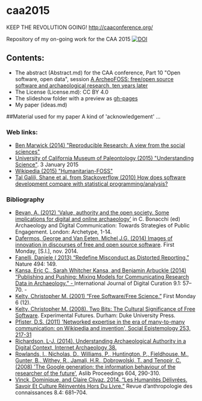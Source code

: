 caa2015
=======

KEEP THE REVOLUTION GOING! http://caaconference.org/


Repository of my on-going work for the CAA 2015 [![DOI](https://zenodo.org/badge/doi/10.5281/zenodo.12795.png)](http://dx.doi.org/10.5281/zenodo.12795)

## Contents:

  - The abstract (Abstract.md) for the CAA conference, Part 10 "Open software, open data", session [A ArcheoFOSS: free/open source software and archaeological research, ten years later](http://caaconference.org/program/sessions/10a/)
  - The License (License.md): CC BY 4.0
  - The slideshow folder with a preview as [gh-pages](http://nehemie.github.io/caa2015/ASCE.html)
  - My paper (ideas.md)


##Material used for my paper
A kind of 'acknowledgement' ...

### Web links:
 - [Ben Marwick (2014) "Reproducible Research: A view from the social sciences"](http://benmarwick.github.io/UW-eScience-reproducibility-social-sciences/)
 - [University of California Museum of Paleontology (2015) "Understanding Science"](http://www.understandingscience.org). 3 January 2015
 - [Wikipedia (2015) "Humanitarian-FOSS"](http://en.wikipedia.org/wiki/Humanitarian-FOSS)
 - [Tal Galili, Shane et al. from Stackoverflow (2010) How does software development compare with statistical programming/analysis?](http://stackoverflow.com/a/2296109/2759357)


### Bibliography
  - [Bevan, A. (2012) 'Value, authority and the open society. Some implications for digital and online archaeology'](http://discovery.ucl.ac.uk/1328917/) in C. Bonacchi (ed) Archaeology and Digital Communication: Towards Strategies of Public Engagement. London: Archetype, 1-14.
  - [Dafermos, George and Van Eeten, Michel J.G. (2014) Images of innovation in discourses of free and open source software](http://dx.doi:10.5210/fm.v19i12.4210). First Monday, [S.l.], nov. 2014.
  - [Fanelli, Daniele ( 2013) “Redefine Misconduct as Distorted Reporting.”](http://dx.doi.org/10.1038/494149a) Nature 494: 149.
  - [Kansa, Eric C., Sarah Whitcher Kansa, and Benjamin Arbuckle (2014) “Publishing and Pushing: Mixing Models for Communicating Research Data in Archaeology.”  - ](http://dx.doi.org/10.2218/ijdc.v9i1.301) International Journal of Digital Curation 9.1: 57–70.  - 
  - [Kelty, Christopher M. (2001) “Free Software/Free Science.”](http://dx.doi.org/10.5210/fm.v6i12.902) First Monday 6 (12). 
  - [Kelty, Christopher M. (2008). Two Bits: The Cultural Significance of Free Software](http://twobits.net/). Experimental Futures. Durham: Duke University Press.
  - [Pfister, D.S. (2011) 'Networked expertise in the era of many-to-many communication: on Wikipedia and invention', Social Epistemology 253, 217-31](http://dx.doi.org/10.1080/02691728.2011.578306)
  - [Richardson, L-J. (2014). Understanding Archaeological Authority in a Digital Context, Internet Archaeology 38.](http://dx.doi.org/10.11141/ia.38.1)
  - [Rowlands, I., Nicholas, D., Williams, P., Huntington, P., Fieldhouse, M., Gunter, B., Withey, R., Jamali, H.R., Dobrowolski, T. and Tenopir, C. (2008) 'The Google generation: the information behaviour of the researcher of the future'](http://dx.doi.org/10.1108/00012530810887953), Aslib Proceedings 604, 290-310. 
  - [Vinck, Dominique, and Claire Clivaz. 2014. “Les Humanités Délivrées. Savoir Et Culture Réinventés Hors Du Livre.”](http://dx.doi.org/10.3917/rac.025.0681) Revue d’anthropologie des connaissances 8.4: 681–704.

  


